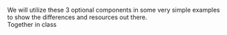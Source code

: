 We will utilize these 3 optional components in some very simple examples to show the differences and resources out there.  
Together in class